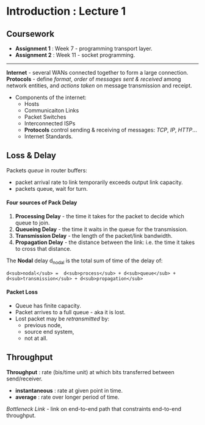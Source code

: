 # Introduction : Lecture 1

Coursework
--------------------------------------------------
- **Assignment 1** : Week 7 - programming transport layer.
- **Assignment 2** : Week 11 - socket programming.
-------------------------------------------------

**Internet** - several WANs connected together to form a large connection.<br>
**Protocols** - define *format*, *order* of *messages sent & received* among network entities, and *actions taken* on message transmission and receipt.
- Components of the internet:
	- Hosts
	- Communicaiton Links
	- Packet Switches
	- Interconnected ISPs
	- **Protocols** control sending & receiving of messages: *TCP*, *IP*, *HTTP*...
	- Internet Standards.

Loss & Delay
--------------------------------------------------
Packets *queue* in router buffers:
- packet arrival rate to link temporarily exceeds output link capacity.
- packets queue, wait for turn.

#### Four sources of Pack Delay
1. **Processing Delay** - the time it takes for the packet to decide which queue to join.
1. **Queueing Delay** - the time it waits in the queue for the transmission.
1. **Transmission Delay** - the length of the packet/link bandwidth. 
1. **Propagation Delay** - the distance between the link: i.e. the time it takes to cross that distance.

The **Nodal** delay d<sub>nodal</sub>  is the total sum of time of the delay of:

```
d<sub>nodal</sub> =  d<sub>process</sub> + d<sub>queue</sub> + d<sub>transmission</sub> + d<sub>propagation</sub>
```

#### Packet Loss
- Queue has finite capacity.
- Packet arrives to a full queue - aka it is lost.
- Lost packet may be *retransmitted* by:
	- previous node,
	- source end system,
	- not at all.

Throughput
--------------------------------------------------
**Throughput** : rate (bis/time unit) at which bits transferred between send/receiver.
- **instantaneous** : rate at given point in time.
- **average** : rate over longer period of time.

*Bottleneck Link* - link on end-to-end path that constraints end-to-end throughput.
